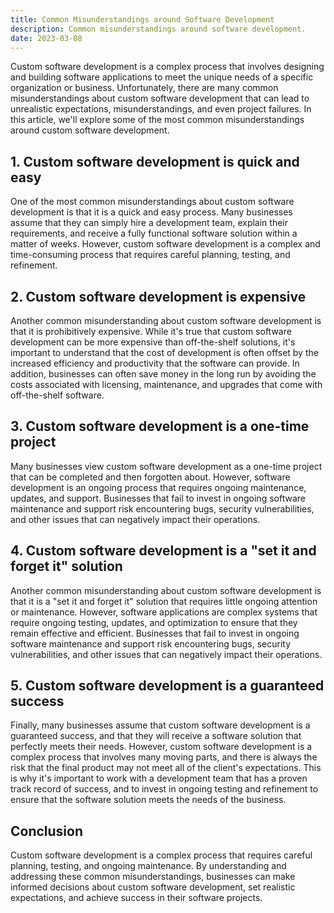 ```yaml
---
title: Common Misunderstandings around Software Development
description: Common misunderstandings around software development.
date: 2023-03-08
---
```


Custom software development is a complex process that involves designing and building software applications to meet the unique needs of a specific organization or business. Unfortunately, there are many common misunderstandings about custom software development that can lead to unrealistic expectations, misunderstandings, and even project failures. In this article, we'll explore some of the most common misunderstandings around custom software development.

## 1. Custom software development is quick and easy

One of the most common misunderstandings about custom software development is that it is a quick and easy process. Many businesses assume that they can simply hire a development team, explain their requirements, and receive a fully functional software solution within a matter of weeks. However, custom software development is a complex and time-consuming process that requires careful planning, testing, and refinement.

## 2. Custom software development is expensive

Another common misunderstanding about custom software development is that it is prohibitively expensive. While it's true that custom software development can be more expensive than off-the-shelf solutions, it's important to understand that the cost of development is often offset by the increased efficiency and productivity that the software can provide. In addition, businesses can often save money in the long run by avoiding the costs associated with licensing, maintenance, and upgrades that come with off-the-shelf software.

## 3. Custom software development is a one-time project

Many businesses view custom software development as a one-time project that can be completed and then forgotten about. However, software development is an ongoing process that requires ongoing maintenance, updates, and support. Businesses that fail to invest in ongoing software maintenance and support risk encountering bugs, security vulnerabilities, and other issues that can negatively impact their operations.

## 4. Custom software development is a "set it and forget it" solution

Another common misunderstanding about custom software development is that it is a "set it and forget it" solution that requires little ongoing attention or maintenance. However, software applications are complex systems that require ongoing testing, updates, and optimization to ensure that they remain effective and efficient. Businesses that fail to invest in ongoing software maintenance and support risk encountering bugs, security vulnerabilities, and other issues that can negatively impact their operations.

## 5. Custom software development is a guaranteed success

Finally, many businesses assume that custom software development is a guaranteed success, and that they will receive a software solution that perfectly meets their needs. However, custom software development is a complex process that involves many moving parts, and there is always the risk that the final product may not meet all of the client's expectations. This is why it's important to work with a development team that has a proven track record of success, and to invest in ongoing testing and refinement to ensure that the software solution meets the needs of the business.

## Conclusion

Custom software development is a complex process that requires careful planning, testing, and ongoing maintenance. By understanding and addressing these common misunderstandings, businesses can make informed decisions about custom software development, set realistic expectations, and achieve success in their software projects.
